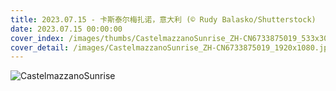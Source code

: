 ```yaml
---
title: 2023.07.15 - 卡斯泰尔梅扎诺，意大利 (© Rudy Balasko/Shutterstock)
date: 2023.07.15 00:00:00
cover_index: /images/thumbs/CastelmazzanoSunrise_ZH-CN6733875019_533x300.jpg
cover_detail: /images/CastelmazzanoSunrise_ZH-CN6733875019_1920x1080.jpg
---
```


![CastelmazzanoSunrise](/images/CastelmazzanoSunrise_ZH-CN6733875019_1920x1080.jpg)
